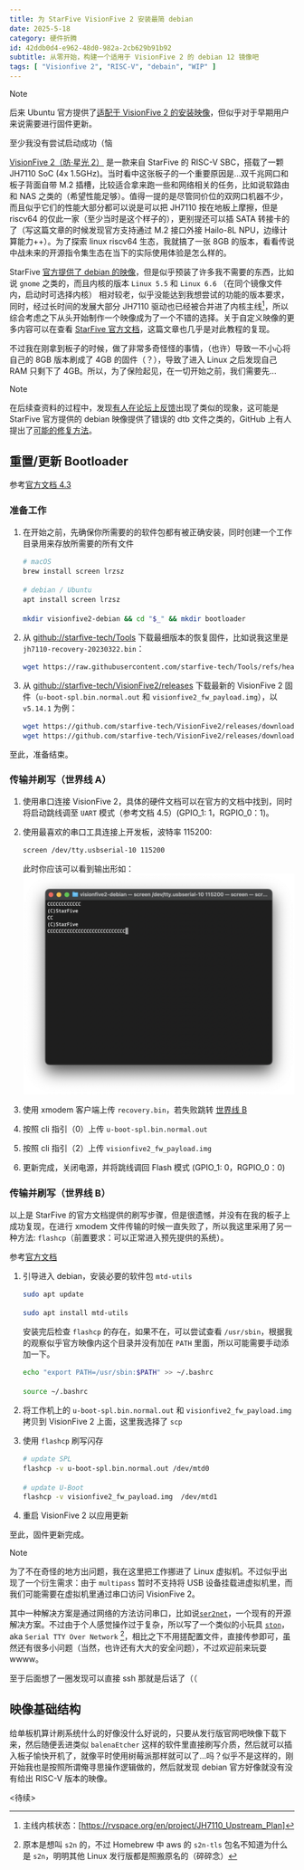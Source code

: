 ```yaml
---
title: 为 StarFive VisionFive 2 安装最简 debian
date: 2025-5-18
category: 硬件折腾
id: 42ddb0d4-e962-48d0-982a-2cb629b91b92
subtitle: 从零开始，构建一个适用于 VisionFive 2 的 debian 12 镜像吧
tags: [ "Visionfive 2", "RISC-V", "debain", "WIP" ]
---
```


>[!NOTE]
> 后来 Ubuntu 官方提供了[适配于 VisionFive 2 的安装映像](https://ubuntu.com/download/risc-v)，但似乎对于早期用户来说需要进行固件更新。
>
> 至少我没有尝试启动成功（恼

[VisionFive 2（昉·星光 2）](https://doc.rvspace.org/Doc_Center/visionfive_2.html) 是一款来自 StarFive 的 RISC-V SBC，搭载了一颗 JH7110 SoC (4x 1.5GHz)。当时看中这张板子的一个重要原因是...双千兆网口和板子背面自带 M.2 插槽，比较适合拿来跑一些和网络相关的任务，比如说软路由和 NAS 之类的（希望性能足够）。值得一提的是尽管同价位的双网口机器不少，而且似乎它们的性能大部分都可以说是可以把 JH7110 按在地板上摩擦，但是 riscv64 的仅此一家（至少当时是这个样子的），更别提还可以插 SATA 转接卡的了（写这篇文章的时候发现官方支持通过 M.2 接口外接 Hailo-8L NPU，边缘计算能力++）。为了探索 linux riscv64 生态，我就搞了一张 8GB 的版本，看看传说中战未来的开源指令集生态在当下的实际使用体验是怎么样的。

StarFive [官方提供了 debian 的映像](https://debian.starfivetech.com/)，但是似乎预装了许多我不需要的东西，比如说 `gnome` 之类的，而且内核的版本 `Linux 5.5` 和 `Linux 6.6` （在同个镜像文件内，启动时可选择内核） 相对较老，似乎没能达到我想尝试的功能的版本要求，同时，经过长时间的发展大部分 JH7110 驱动也已经被合并进了内核主线[^1]，所以综合考虑之下从头开始制作一个映像成为了一个不错的选择。关于自定义映像的更多内容可以在查看 [StarFive 官方文档](https://rvspace.org/en/project/Building_StarFive_Debian_Image)，这篇文章也几乎是对此教程的复现。

[^1]: 主线内核状态：[https://rvspace.org/en/project/JH7110_Upstream_Plan]

不过我在刚拿到板子的时候，做了非常多奇怪怪的事情，（也许）导致一不小心将自己的 8GB 版本刷成了 4GB 的固件（？），导致了进入 Linux 之后发现自己 RAM 只剩下了 4GB。所以，为了保险起见，在一切开始之前，我们需要先...

>[!NOTE]
> 在后续查资料的过程中，发现[有人在论坛上反馈](https://forum.rvspace.org/t/debian-12-build-recognized-only-4gb-of-ram-from-8gb-installed-on-device/4511)出现了类似的现象，这可能是 StarFive 官方提供的 debian 映像提供了错误的 dtb 文件之类的，GitHub 上有人提出了[可能的修复方法](https://github.com/starfive-tech/VisionFive2/issues/20#issuecomment-1374907916)。

## 重置/更新 Bootloader

参考[官方文档 4.3](https://doc.rvspace.org/VisionFive2/PDF/VisionFive2_QSG.pdf)

### 准备工作

1. 在开始之前，先确保你所需要的的软件包都有被正确安装，同时创建一个工作目录用来存放所需要的所有文件

    ```zsh
    # macOS
    brew install screen lrzsz

    # debian / Ubuntu
    apt install screen lrzsz

    mkdir visionfive2-debian && cd "$_" && mkdir bootloader
    ```

2. 从 [github://starfive-tech/Tools](https://github.com/starfive-tech/Tools/tree/master/recovery) 下载最细版本的恢复固件，比如说我这里是 `jh7110-recovery-20230322.bin`：

    ```zsh
    wget https://raw.githubusercontent.com/starfive-tech/Tools/refs/heads/master/recovery/jh7110-recovery-20230322.bin -O ./bootloader/recovery.bin
    ```

3. 从 [github://starfive-tech/VisionFive2/releases](https://github.com/starfive-tech/VisionFive2/releases) 下载最新的 VisionFive 2 固件（`u-boot-spl.bin.normal.out` 和 `visionfive2_fw_payload.img`），以 `v5.14.1` 为例：

    ```zsh
    wget https://github.com/starfive-tech/VisionFive2/releases/download/JH7110_VF2_515_v5.14.1/u-boot-spl.bin.normal.out -O ./bootloader/u-boot-spl.bin.normal.out
    wget https://github.com/starfive-tech/VisionFive2/releases/download/JH7110_VF2_515_v5.14.1/visionfive2_fw_payload.img -O ./bootloader/visionfive2_fw_payload.img
    ```

至此，准备结束。

### 传输并刷写（世界线 A）

1. 使用串口连接 VisionFive 2，具体的硬件文档可以在官方的文档中找到，同时将启动跳线调至 `UART` 模式（参考文档 4.5）(GPIO_1: 1，RGPIO_0：1)。

2. 使用最喜欢的串口工具连接上开发板，波特率 115200:

    ```zsh
    screen /dev/tty.usbserial-10 115200
    ```

    此时你应该可以看到输出形如：
    ![initial screen output](assets/init_screen_output.png)

3. 使用 xmodem 客户端上传 `recovery.bin`，若失败跳转 [世界线 B](#传输并刷写世界线-b)
4. 按照 cli 指引（0）上传 `u-boot-spl.bin.normal.out`
5. 按照 cli 指引（2）上传 `visionfive2_fw_payload.img`
6. 更新完成，关闭电源，并将跳线调回 Flash 模式 (GPIO_1: 0，RGPIO_0：0)

### 传输并刷写（世界线 B）

以上是 StarFive 的官方文档提供的刷写步骤，但是很遗憾，并没有在我的板子上成功复现，在进行 xmodem 文件传输的时候一直失败了，所以我这里采用了另一种方法: `flashcp`（前置要求：可以正常进入预先提供的系统）。

参考[官方文档](https://doc-en.rvspace.org/VisionFive2/Quick_Start_Guide/VisionFive2_SDK_QSG/spl_new.html#updating_spl_and_u_boot-vf2__section_zpj_cqt_yvb)

1. 引导进入 debian，安装必要的软件包 `mtd-utils`

    ```bash
    sudo apt update

    sudo apt install mtd-utils
    ```

    安装完后检查 `flashcp` 的存在，如果不在，可以尝试查看 `/usr/sbin`，根据我的观察似乎官方映像内这个目录并没有加在 `PATH` 里面，所以可能需要手动添加一下。

    ```bash
    echo "export PATH=/usr/sbin:$PATH" >> ~/.bashrc
    
    source ~/.bashrc
    ```

2. 将工作机上的 `u-boot-spl.bin.normal.out` 和 `visionfive2_fw_payload.img` 拷贝到 VisionFive 2 上面，这里我选择了 `scp`
3. 使用 `flashcp` 刷写闪存

   ```bash
   # update SPL
   flashcp -v u-boot-spl.bin.normal.out /dev/mtd0
   
   # update U-Boot
   flashcp -v visionfive2_fw_payload.img  /dev/mtd1
   ```

4. 重启 VisionFive 2 以应用更新

至此，固件更新完成。

> [!NOTE]
> 为了不在奇怪的地方出问题，我在这里把工作挪进了 Linux 虚拟机。不过似乎出现了一个衍生需求：由于 `multipass` 暂时不支持将 USB 设备挂载进虚拟机里，而我们可能需要在虚拟机里通过串口访问 VisionFive 2。
> 
> 其中一种解决方案是通过网络的方法访问串口，比如说[`ser2net`](https://github.com/cminyard/ser2net)，一个现有的开源解决方案。不过由于个人感觉操作过于复杂，所以写了一个类似的小玩具 [`ston`](https://github.com/Lumither/ston)，aka `Serial TTY Over Network` [^2]，相比之下不用搓配置文件，直接传参即可，虽然还有很多小问题（当然，也许还有大大的安全问题），不过欢迎前来玩耍wwww。
>
> 至于后面想了一圈发现可以直接 ssh 那就是后话了（（

[^2]:
    原本是想叫 `s2n` 的，不过 Homebrew 中 aws 的 `s2n-tls` 包名不知道为什么是 `s2n`，明明其他 Linux 发行版都是照搬原名的（碎碎念）

## 映像基础结构

给单板机算计刷系统什么的好像没什么好说的，只要从发行版官网吧映像下载下来，然后随便丢进类似 `balenaEtcher` 这样的软件里直接刷写介质，然后就可以插入板子愉快开机了，就像平时使用树莓派那样就可以了...吗？似乎不是这样的，刚开始我也是按照所谓俺寻思操作逻辑做的，然后就发现 debian 官方好像就没有没有给出 RISC-V 版本的映像。

<待续>
